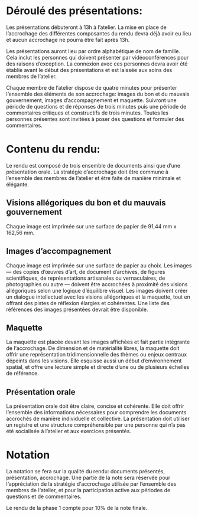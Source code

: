 # Déroulé des présentations:
Les présentations débuteront à 13h à l’atelier. La mise en place de l’accrochage des différentes composantes du rendu devra déjà avoir eu lieu et aucun accrochage ne pourra être fait après 13h.

Les présentations auront lieu par ordre alphabétique de nom de famille. Cela inclut les personnes qui doivent présenter par vidéoconférences pour des raisons d’exception. La connexion avec ces personnes devra avoir été établie avant le début des présentations et est laissée aux soins des membres de l’atelier.

Chaque membre de l’atelier dispose de quatre minutes pour présenter l‘ensemble des éléments de son accrochage: images du bon et du mauvais gouvernement, images d’accompagnement et maquette. Suivront une période de questions et de réponses de trois minutes puis une période de commentaires critiques et constructifs de trois minutes. Toutes les personnes présentes sont invitées à poser des questions et formuler des commentaires.

# Contenu du rendu:
Le rendu est composé de trois ensemble de documents ainsi que d’une présentation orale. La stratégie d’accrochage doit être commune à l’ensemble des membres de l’atelier et être faite de manière minimale et élégante.

## Visions allégoriques du bon et du mauvais gouvernement
Chaque image est imprimée sur une surface de papier de 91,44 mm x 162,56 mm. 

## Images d’accompagnement
Chaque image est imprimée sur une surface de papier au choix. Les images — des copies d’œuvres d’art, de document d’archives, de figures scientifiques, de représentations artisanales ou vernaculaires, de photographies ou autre — doivent être accrochées à proximité des visions allégoriques selon une logique d’équilibre visuel. Les images doivent créer un dialogue intellectuel avec les visions allégoriques et la maquette, tout en offrant des pistes de réflexion élargies et cohérentes. Une liste des références des images présentées devrait être disponible.

## Maquette
La maquette est placée devant les images affichées et fait partie intégrante de l‘accrochage. De dimension et de matérialité libres, la maquette doit offrir une représentation tridimensionnelle des thèmes ou enjeux centraux dépeints dans les visions. Elle esquisse aussi un début d’environnement spatial, et offre une lecture simple et directe d’une ou de plusieurs échelles de référence.

## Présentation orale
La présentation orale doit être claire, concise et cohérente. Elle doit offrir l’ensemble des informations nécessaires pour comprendre les documents accrochés de manière individuelle et collective. La présentation doit utiliser un registre et une structure compréhensible par une personne qui n’a pas été socialisée à l’atelier et aux exercices présentés.

# Notation
La notation se fera sur la qualité du rendu: documents présentés, présentation, accrochage. Une partie de la note sera réservée pour l‘appréciation de la stratégie d‘accrochage utilisée par l‘ensemble des membres de l‘atelier, et pour la participation active aux périodes de questions et de commentaires.

Le rendu de la phase 1 compte pour 10% de la note finale.
